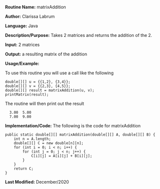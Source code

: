 **Routine Name:** matrixAddition  

**Author:** Clarissa Labrum

**Language:** Java

**Description/Purpose:** Takes 2 matrices and returns the addition of the 2.

**Input:** 2 matrices

**Output:** a resulting matrix of the addition

**Usage/Example:**

To use this routine you will use a call like the following

    double[][] u = {{1,2}, {3,4}};
    double[][] v = {{2,3}, {4,5}};
    double[][] result = matrixAddition(u, v);
    printMatrix(result);
    
The routine will then print out the result

      3.00  5.00
      7.00  9.00

**Implementation/Code:** The following is the code for matrixAddition

    public static double[][] matrixAddition(double[][] A, double[][] B) {
        int n = A.length;
        double[][] C = new double[n][n];
        for (int i = 0; i < n; i++) {
            for (int j = 0; j < n; j++) {
                C[i][j] = A[i][j] + B[i][j];
            }
        }
        return C;
    }

**Last Modified:** December/2020
